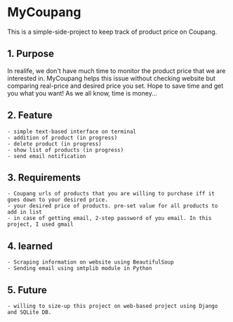 # MyCoupang
This is a simple-side-project to keep track of product price on Coupang.

## 1. Purpose
In realife, we don't have much time to monitor the product price that we are interested in. MyCoupang helps this issue without checking website but comparing real-price and desired price you set. Hope to save time and get you what you want! As we all know, time is money...
  
## 2. Feature
    - simple text-based interface on terminal
    - addition of product (in progress)
    - delete product (in progress)
    - show list of products (in progress)
    - send email notification

## 3. Requirements
    - Coupang urls of products that you are willing to purchase iff it goes down to your desired price.
    - your desired price of products. pre-set value for all products to add in list
    - in case of getting email, 2-step password of you email. In this project, I used gmail

## 4. learned
    - Scraping information on website using BeautifulSoup
    - Sending email using smtplib module in Python

## 5. Future 
    - willing to size-up this project on web-based project using Django and SQLite DB.